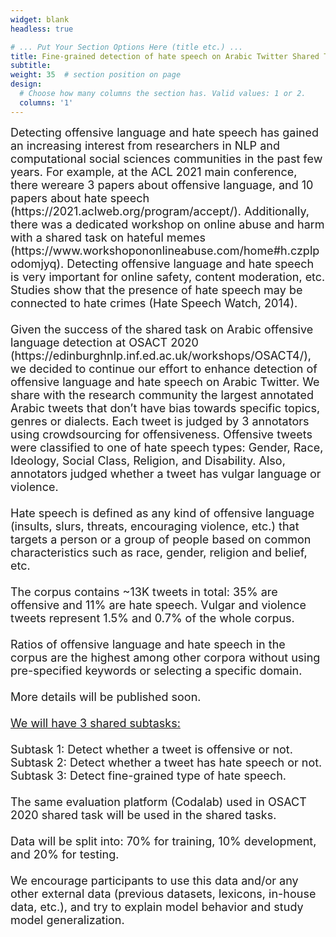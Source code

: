 ```yaml
---
widget: blank
headless: true

# ... Put Your Section Options Here (title etc.) ...
title: Fine-grained detection of hate speech on Arabic Twitter Shared Task
subtitle:
weight: 35  # section position on page
design:
  # Choose how many columns the section has. Valid values: 1 or 2.
  columns: '1'
---
```

<div class="container">
        <div class="row">
          <div class="col-lg-8 mx-auto">
            <p class="lead"><font size = "4">Detecting offensive language and hate speech has gained an increasing interest from researchers in NLP and computational social sciences communities in the past few years. For example, at the ACL 2021 main conference, there wereare 3 papers about offensive language, and 10 papers about hate speech (https://2021.aclweb.org/program/accept/). Additionally, there was a dedicated workshop on online abuse and harm with a shared task on hateful memes (https://www.workshopononlineabuse.com/home#h.czplpodomjyq). Detecting offensive language and hate speech is very important for online safety, content moderation, etc. Studies show that the presence of hate speech may be connected to hate crimes (Hate Speech Watch, 2014). <br> <br>
            Given the success of the shared task on Arabic offensive language detection at OSACT 2020 (https://edinburghnlp.inf.ed.ac.uk/workshops/OSACT4/), we decided to continue our effort to enhance detection of offensive language and hate speech on Arabic Twitter. We share with the research community the largest annotated Arabic tweets that don’t have bias towards specific topics, genres or dialects. Each tweet is judged by 3 annotators using crowdsourcing for offensiveness. Offensive tweets were classified to one of hate speech types: Gender, Race, Ideology, Social Class, Religion, and Disability. Also, annotators judged whether a tweet has vulgar language or violence. <br><br>
            Hate speech is defined as any kind of offensive language (insults, slurs, threats, encouraging violence, etc.) that targets a person or a group of people based on common characteristics such as race, gender, religion and belief, etc. <br><br>
            The corpus contains ~13K tweets in total: 35% are offensive and 11% are hate speech. Vulgar and violence tweets represent 1.5% and 0.7% of the whole corpus. <br><br>
            Ratios of offensive language and hate speech in the corpus are the highest among other corpora without using pre-specified keywords or selecting a specific domain. <br><br>
            More details will be published soon. <br><br>
            <u>We will have 3 shared subtasks:</u> <br><br>
            Subtask 1: Detect whether a tweet is offensive or not.<br>
            Subtask 2: Detect whether a tweet has hate speech or not.<br>
Subtask 3: Detect fine-grained type of hate speech.<br><br>
The same evaluation platform (Codalab) used in OSACT 2020 shared task will be used in the shared tasks. <br><br>
Data will be split into: 70% for training, 10% development, and 20% for testing.<br><br>
We encourage participants to use this data and/or any other external data (previous datasets, lexicons, in-house data, etc.), and try to explain model behavior and study model generalization.
</font></p>
          </div>
        </div>
      </div>

